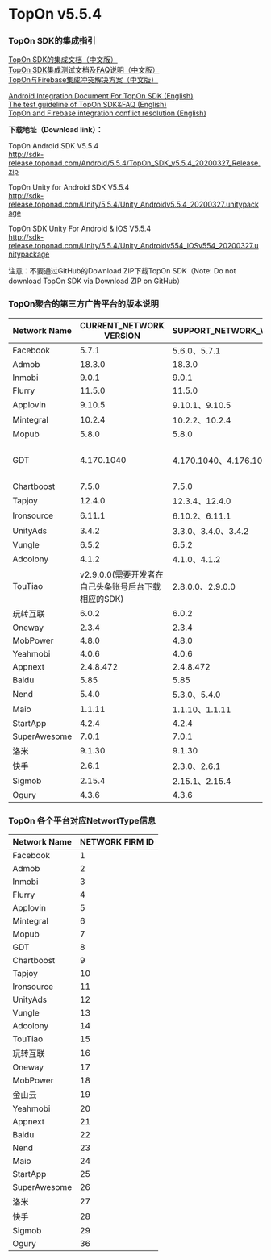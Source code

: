 # TopOn v5.5.4

<h3>TopOn SDK的集成指引</h3>

[TopOn SDK的集成文档（中文版）](zh/Android_TopOn_SDK_集成文档.md)<br>
[TopOn SDK集成测试文档及FAQ说明（中文版）](zh/TopOnSDK集成测试及FAQ说明.md)<br>
[TopOn与Firebase集成冲突解决方案（中文版）](zh/TopOn与Firebase集成冲突解决方案.md)

[Android Integration Document For TopOn SDK (English)](en/Android_Integration_Document_For_TopOn_SDK.md)<br>
[The test guideline of TopOn SDK&FAQ (English)](en/The_test_guideline_of_TopOn_SDK&FAQ.md)<br>
[TopOn and Firebase integration conflict resolution (English)](en/TopOn_and_Firebase_integration_conflict_resolution.md)<br>

**下载地址（Download link）：**<br>

TopOn Android SDK V5.5.4<br>
http://sdk-release.toponad.com/Android/5.5.4/TopOn_SDK_v5.5.4_20200327_Release.zip <br>

TopOn Unity for Android SDK V5.5.4<br>
http://sdk-release.toponad.com/Unity/5.5.4/Unity_Androidv5.5.4_20200327.unitypackage  <br>

TopOn SDK Unity For Android & iOS  V5.5.4    <br>
http://sdk-release.toponad.com/Unity/5.5.4/Unity_Androidv554_iOSv554_20200327.unitypackage  <br>


注意：不要通过GitHub的Download ZIP下载TopOn SDK（Note: Do not download TopOn SDK via Download ZIP on GitHub）

<h3>TopOn聚合的第三方广告平台的版本说明</h3>

| Network Name| CURRENT_NETWORK VERSION| SUPPORT_NETWORK_VERSION | P.S. |
|---|---|---|---|
|Facebook | 5.7.1| 5.6.0、5.7.1 |   |
|Admob | 18.3.0 | 18.3.0 |   |
|Inmobi | 9.0.1 |  9.0.1 |   |
|Flurry| 11.5.0 | 11.5.0 |   |
|Applovin| 9.10.5 | 9.10.1、9.10.5 |   |
|Mintegral | 10.2.4 | 10.2.2、10.2.4 |   |
|Mopub | 5.8.0 | 5.8.0 |   |
|GDT | 4.170.1040 | 4.170.1040、4.176.1046 | 广点通/Tencent/腾讯 |
|Chartboost | 7.5.0 | 7.5.0 |   | 
|Tapjoy | 12.4.0 | 12.3.4、12.4.0 |   |
|Ironsource | 6.11.1 | 6.10.2、6.11.1 |   |
|UnityAds | 3.4.2 | 3.3.0、3.4.0、3.4.2 |   |
|Vungle | 6.5.2 | 6.5.2 |   |
|Adcolony | 4.1.2 | 4.1.0、4.1.2 |   |
|TouTiao| v2.9.0.0(需要开发者在自己头条账号后台下载相应的SDK) | 2.8.0.0、2.9.0.0 | 头条/穿山甲 |
|玩转互联 | 6.0.2 | 6.0.2 |   |
|Oneway| 2.3.4 | 2.3.4 |   |
|MobPower | 4.8.0 | 4.8.0 |   |
|Yeahmobi| 4.0.6 | 4.0.6 |   |
|Appnext| 2.4.8.472 | 2.4.8.472 |   |
|Baidu| 5.85 | 5.85 |   |
|Nend| 5.4.0 | 5.3.0、5.4.0 |   |
|Maio| 1.1.11 | 1.1.10、1.1.11 |   |
|StartApp| 4.2.4 | 4.2.4 |   |
|SuperAwesome| 7.0.1 | 7.0.1 |   |
|洛米| 9.1.30 | 9.1.30 |   |
|快手| 2.6.1 | 2.3.0、2.6.1 |   |
|Sigmob| 2.15.4 | 2.15.1、2.15.4 |   |
|Ogury| 4.3.6 | 4.3.6 |   |

<h3>TopOn 各个平台对应NetwortType信息</h3>

| Network Name| NETWORK FIRM ID|
|---|---|
|Facebook | 1 |
|Admob | 2 |
|Inmobi | 3 | 
|Flurry| 4 | 
|Applovin| 5 | 
|Mintegral | 6 |
|Mopub | 7 |
|GDT | 8|
|Chartboost | 9| 
|Tapjoy | 10 |
|Ironsource | 11|
|UnityAds | 12 |
|Vungle | 13 | 
|Adcolony | 14 | 
|TouTiao|15|
|玩转互联 | 16 |
|Oneway|17|
|MobPower | 18 |
|金山云 | 19 |
|Yeahmobi|20|
|Appnext|21|
|Baidu|22|
|Nend|23|
|Maio|24|
|StartApp |25|
|SuperAwesome |26|
|洛米|27|
|快手|28|
|Sigmob |29|
|Ogury |36|


